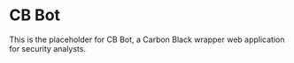 # CB Bot
This is the placeholder for CB Bot, a Carbon Black wrapper web application for security analysts.
